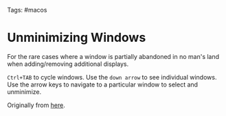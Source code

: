 Tags: #macos 

# Unminimizing Windows
For the rare cases where a window is partially abandoned in no man's land when adding/removing additional displays.

`Ctrl+TAB` to cycle windows.  Use the `down arrow` to see individual windows.  Use the arrow keys to navigate to a particular window to select and unminimize.

Originally from [here](https://superuser.com/questions/196141/keyboard-shortcut-to-unhide-or-unminimize-a-window-in-os-x).
